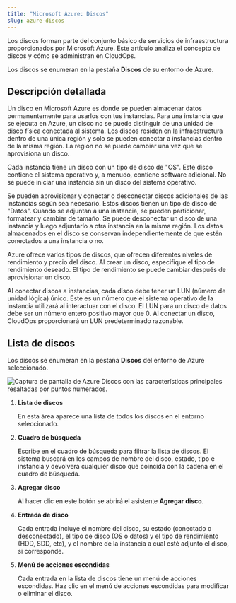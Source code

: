 ```yaml
---
title: "Microsoft Azure: Discos"
slug: azure-discos
---
```



Los discos forman parte del conjunto básico de servicios de infraestructura proporcionados por Microsoft Azure. Este artículo analiza el concepto de discos y cómo se administran en CloudOps.

Los discos se enumeran en la pestaña **Discos** de su entorno de Azure.

## Descripción detallada

Un disco en Microsoft Azure es donde se pueden almacenar datos permanentemente para usarlos con tus instancias. Para una instancia que se ejecuta en Azure, un disco no se puede distinguir de una unidad de disco física conectada al sistema. Los discos residen en la infraestructura dentro de una única región y solo se pueden conectar a instancias dentro de la misma región. La región no se puede cambiar una vez que se aprovisiona un disco.

Cada instancia tiene un disco con un tipo de disco de "OS". Este disco contiene el sistema operativo y, a menudo, contiene software adicional. No se puede iniciar una instancia sin un disco del sistema operativo.

Se pueden aprovisionar y conectar o desconectar discos adicionales de las instancias según sea necesario. Estos discos tienen un tipo de disco de "Datos". Cuando se adjuntan a una instancia, se pueden particionar, formatear y cambiar de tamaño. Se puede desconectar un disco de una instancia y luego adjuntarlo a otra instancia en la misma región. Los datos almacenados en el disco se conservan independientemente de que estén conectados a una instancia o no.

Azure ofrece varios tipos de discos, que ofrecen diferentes niveles de rendimiento y precio del disco. Al crear un disco, especifique el tipo de rendimiento deseado. El tipo de rendimiento se puede cambiar después de aprovisionar un disco.

Al conectar discos a instancias, cada disco debe tener un LUN \(número de unidad lógica\) único. Este es un número que el sistema operativo de la instancia utilizará al interactuar con el disco. El LUN para un disco de datos debe ser un número entero positivo mayor que 0. Al conectar un disco, CloudOps proporcionará un LUN predeterminado razonable.

## Lista de discos

Los discos se enumeran en la pestaña **Discos** del entorno de Azure seleccionado.

![Captura de pantalla de Azure Discos con las características principales resaltadas por puntos numerados.](/assets/azure-disks-numdot.png)

1. **Lista de discos**

     En esta área aparece una lista de todos los discos en el entorno seleccionado.

2. **Cuadro de búsqueda**

     Escribe en el cuadro de búsqueda para filtrar la lista de discos. El sistema buscará en los campos de nombre del disco, estado, tipo e instancia y devolverá cualquier disco que coincida con la cadena en el cuadro de búsqueda.

3. **Agregar disco**

     Al hacer clic en este botón se abrirá el asistente **Agregar disco**.

4. **Entrada de disco**

     Cada entrada incluye el nombre del disco, su estado \(conectado o desconectado\), el tipo de disco \(OS o datos\) y el tipo de rendimiento \(HDD, SDD, etc\), y el nombre de la instancia a cual esté adjunto el disco, si corresponde.

5. **Menú de acciones escondidas**

     Cada entrada en la lista de discos tiene un menú de acciones escondidas. Haz clic en el menú de acciones escondidas para modificar o eliminar el disco.

